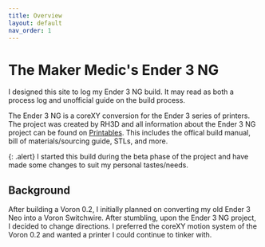 ```yaml
---
title: Overview
layout: default
nav_order: 1
---
```


# The Maker Medic's Ender 3 NG

I designed this site to log my Ender 3 NG build. It may read as both a process log and unofficial guide on the build process.

The Ender 3 NG is a coreXY conversion for the Ender 3 series of printers. The project was created by RH3D and all information about the Ender 3 NG project can be found on [Printables](https://www.printables.com/model/469280-ender-3-ng-corexy-beta). This includes the offical build manual, bill of materials/sourcing guide, STLs, and more.

{: .alert}
I started this build during the beta phase of the project and have made some changes to suit my personal tastes/needs.

## Background

After building a Voron 0.2, I initially planned on converting my old Ender 3 Neo into a Voron Switchwire. After stumbling, upon the Ender 3 NG project, I decided to change directions. I preferred the coreXY motion system of the Voron 0.2 and wanted a printer I could continue to tinker with.



